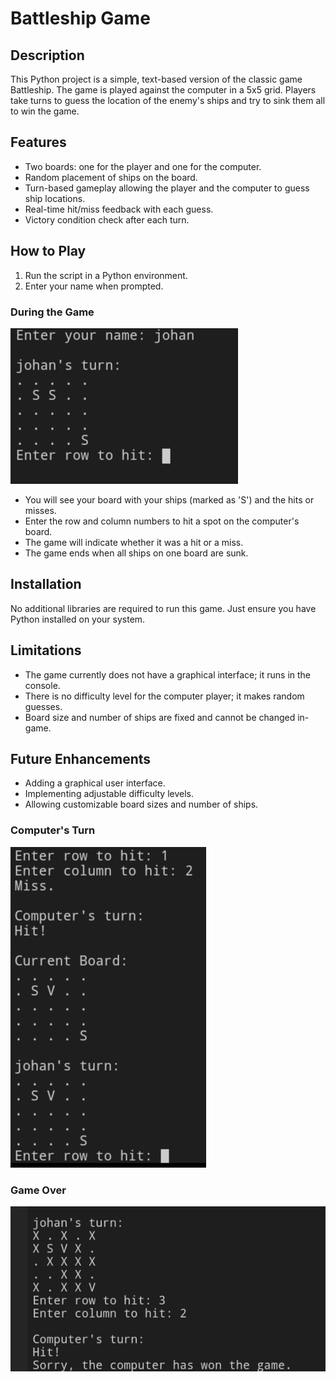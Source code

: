 # Battleship Game

## Description
This Python project is a simple, text-based version of the classic game Battleship. The game is played against the computer in a 5x5 grid. Players take turns to guess the location of the enemy's ships and try to sink them all to win the game.

## Features
- Two boards: one for the player and one for the computer.
- Random placement of ships on the board.
- Turn-based gameplay allowing the player and the computer to guess ship locations.
- Real-time hit/miss feedback with each guess.
- Victory condition check after each turn.

## How to Play
1. Run the script in a Python environment.
2. Enter your name when prompted.

### During the Game
![During the Game](./images/gameon.png)

- You will see your board with your ships (marked as 'S') and the hits or misses.
- Enter the row and column numbers to hit a spot on the computer's board.
- The game will indicate whether it was a hit or a miss.
- The game ends when all ships on one board are sunk.

## Installation
No additional libraries are required to run this game. Just ensure you have Python installed on your system.

## Limitations
- The game currently does not have a graphical interface; it runs in the console.
- There is no difficulty level for the computer player; it makes random guesses.
- Board size and number of ships are fixed and cannot be changed in-game.

## Future Enhancements
- Adding a graphical user interface.
- Implementing adjustable difficulty levels.
- Allowing customizable board sizes and number of ships.

### Computer's Turn
![Computer's Turn](./images/computerplay.png)

### Game Over
![Game Over](./images/finish.png)

